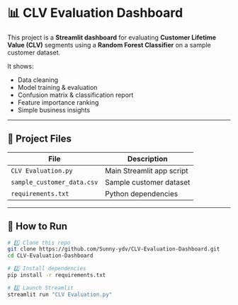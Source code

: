 # 📊 CLV Evaluation Dashboard

This project is a **Streamlit dashboard** for evaluating **Customer Lifetime Value (CLV)** segments using a **Random Forest Classifier** on a sample customer dataset.

It shows:
- Data cleaning
- Model training & evaluation
- Confusion matrix & classification report
- Feature importance ranking
- Simple business insights

---

## 📂 Project Files

| File | Description |
|------|--------------|
| `CLV Evaluation.py` | Main Streamlit app script |
| `sample_customer_data.csv` | Sample customer dataset |
| `requirements.txt` | Python dependencies |

---

## 🚀 How to Run

```bash
# 1️⃣ Clone this repo
git clone https://github.com/Sunny-ydv/CLV-Evaluation-Dashboard.git
cd CLV-Evaluation-Dashboard

# 2️⃣ Install dependencies
pip install -r requirements.txt

# 3️⃣ Launch Streamlit
streamlit run "CLV Evaluation.py"
